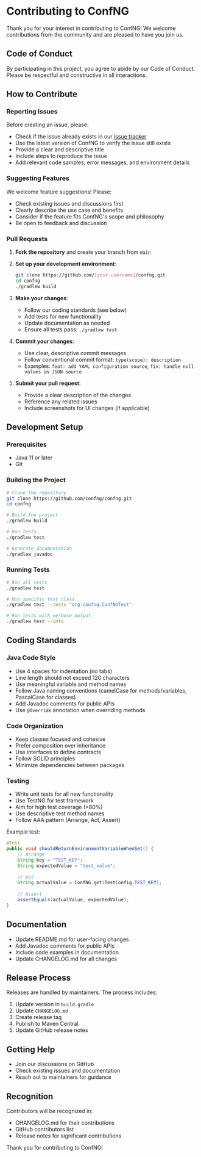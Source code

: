 # Contributing to ConfNG

Thank you for your interest in contributing to ConfNG! We welcome contributions from the community and are pleased to have you join us.

## Code of Conduct

By participating in this project, you agree to abide by our Code of Conduct. Please be respectful and constructive in all interactions.

## How to Contribute

### Reporting Issues

Before creating an issue, please:
- Check if the issue already exists in our [issue tracker](https://github.com/confng/confng/issues)
- Use the latest version of ConfNG to verify the issue still exists
- Provide a clear and descriptive title
- Include steps to reproduce the issue
- Add relevant code samples, error messages, and environment details

### Suggesting Features

We welcome feature suggestions! Please:
- Check existing issues and discussions first
- Clearly describe the use case and benefits
- Consider if the feature fits ConfNG's scope and philosophy
- Be open to feedback and discussion

### Pull Requests

1. **Fork the repository** and create your branch from `main`
2. **Set up your development environment**:
   ```bash
   git clone https://github.com/[your-username]/confng.git
   cd confng
   ./gradlew build
   ```

3. **Make your changes**:
   - Follow our coding standards (see below)
   - Add tests for new functionality
   - Update documentation as needed
   - Ensure all tests pass: `./gradlew test`

4. **Commit your changes**:
   - Use clear, descriptive commit messages
   - Follow conventional commit format: `type(scope): description`
   - Examples: `feat: add YAML configuration source`, `fix: handle null values in JSON source`

5. **Submit your pull request**:
   - Provide a clear description of the changes
   - Reference any related issues
   - Include screenshots for UI changes (if applicable)

## Development Setup

### Prerequisites

- Java 11 or later
- Git

### Building the Project

```bash
# Clone the repository
git clone https://github.com/confng/confng.git
cd confng

# Build the project
./gradlew build

# Run tests
./gradlew test

# Generate documentation
./gradlew javadoc
```

### Running Tests

```bash
# Run all tests
./gradlew test

# Run specific test class
./gradlew test --tests "org.confng.ConfNGTest"

# Run tests with verbose output
./gradlew test --info
```

## Coding Standards

### Java Code Style

- Use 4 spaces for indentation (no tabs)
- Line length should not exceed 120 characters
- Use meaningful variable and method names
- Follow Java naming conventions (camelCase for methods/variables, PascalCase for classes)
- Add Javadoc comments for public APIs
- Use `@Override` annotation when overriding methods

### Code Organization

- Keep classes focused and cohesive
- Prefer composition over inheritance
- Use interfaces to define contracts
- Follow SOLID principles
- Minimize dependencies between packages

### Testing

- Write unit tests for all new functionality
- Use TestNG for test framework
- Aim for high test coverage (>80%)
- Use descriptive test method names
- Follow AAA pattern (Arrange, Act, Assert)

Example test:
```java
@Test
public void shouldReturnEnvironmentVariableWhenSet() {
    // Arrange
    String key = "TEST_KEY";
    String expectedValue = "test_value";
    
    // Act
    String actualValue = ConfNG.get(TestConfig.TEST_KEY);
    
    // Assert
    assertEquals(actualValue, expectedValue);
}
```

## Documentation

- Update README.md for user-facing changes
- Add Javadoc comments for public APIs
- Include code examples in documentation
- Update CHANGELOG.md for all changes

## Release Process

Releases are handled by maintainers. The process includes:

1. Update version in `build.gradle`
2. Update `CHANGELOG.md`
3. Create release tag
4. Publish to Maven Central
5. Update GitHub release notes

## Getting Help

- Join our discussions on GitHub
- Check existing issues and documentation
- Reach out to maintainers for guidance

## Recognition

Contributors will be recognized in:
- CHANGELOG.md for their contributions
- GitHub contributors list
- Release notes for significant contributions

Thank you for contributing to ConfNG!